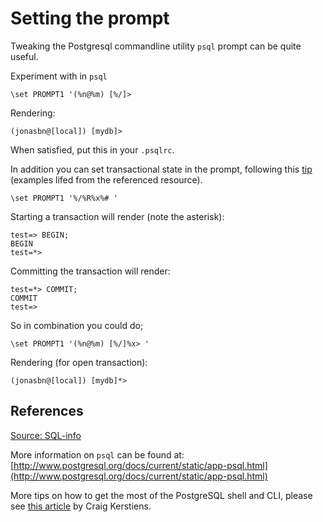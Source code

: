 # Setting the prompt

Tweaking the Postgresql commandline utility `psql` prompt can be quite useful.

Experiment with in `psql`

```
\set PROMPT1 '(%n@%m) [%/]>
```

Rendering:

```
(jonasbn@[local]) [mydb]>
```

When satisfied, put this in your `.psqlrc`.

In addition you can set transactional state in the prompt, following this [tip](http://sql-info.de/postgresql/notes/transaction-status-in-the-psql-prompt.html) (examples lifed from the referenced resource).

```
\set PROMPT1 '%/%R%x%# '
```

Starting a transaction will render (note the asterisk):

```
test=> BEGIN;
BEGIN
test=*>
```

Committing the transaction will render:

```
test=*> COMMIT;
COMMIT
test=>
```

So in combination you could do;

```
\set PROMPT1 '(%n@%m) [%/]%x> '
```

Rendering (for open transaction):

```
(jonasbn@[local]) [mydb]*>
```

## References

[Source: SQL-info](http://sql-info.de/postgresql/notes/transaction-status-in-the-psql-prompt.html)

More information on `psql` can be found at: [http://www.postgresql.org/docs/current/static/app-psql.html](http://www.postgresql.org/docs/current/static/app-psql.html)

More tips on how to get the most of the PostgreSQL shell and CLI, please see [this article](https://www.citusdata.com/blog/2017/07/16/customizing-my-postgres-shell-using-psqlrc/?utm_source=postgresweekly&utm_medium=email) by Craig Kerstiens.

